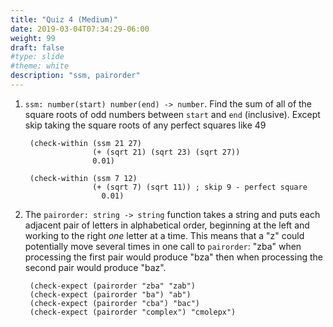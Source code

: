 ```yaml
---
title: "Quiz 4 (Medium)"
date: 2019-03-04T07:34:29-06:00
weight: 99
draft: false
#type: slide
#theme: white
description: "ssm, pairorder"
---
```


1. `ssm: number(start) number(end) -> number`. Find the sum of all of
   the square roots of odd numbers between `start` and `end`
   (inclusive). Except skip taking the square roots of any perfect
   squares like 49
   
        (check-within (ssm 21 27) 
                      (+ (sqrt 21) (sqrt 23) (sqrt 27))
                      0.01)
                      
        (check-within (ssm 7 12)
                      (+ (sqrt 7) (sqrt 11)) ; skip 9 - perfect square
                        0.01)


2. The `pairorder: string -> string` function takes a string and puts
   each adjacent pair of letters in alphabetical order, beginning at
   the left and working to the right _one_ letter at a time. This
   means that a "z" could potentially move several times in one call
   to `pairorder`: "zba" when processing the first pair would produce
   "bza" then when processing the second pair would produce "baz".
   
        (check-expect (pairorder "zba" "zab")
        (check-expect (pairorder "ba") "ab")
        (check-expect (pairorder "cba") "bac")
        (check-expect (pairorder "complex") "cmolepx")

        
   
